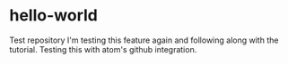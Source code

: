 # hello-world
Test repository
I'm testing this feature again and following along with the tutorial.
Testing this with atom's github integration.

